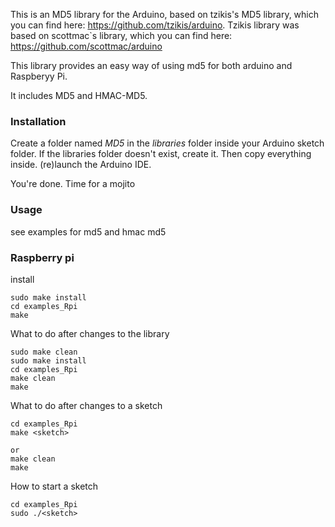 This is an MD5 library for the Arduino, based on tzikis's MD5 library, which you can find here:
https://github.com/tzikis/arduino.
Tzikis library was based on scottmac`s library, which you can find here: 
https://github.com/scottmac/arduino

This library provides an easy way of using md5 for both arduino and Raspberyy Pi.

It includes MD5 and HMAC-MD5.

### Installation
Create a folder named _MD5_ in the _libraries_ folder inside your Arduino sketch folder. If the
libraries folder doesn't exist, create it. Then copy everything inside. (re)launch the Arduino IDE.

You're done. Time for a mojito

### Usage

see examples for md5 and hmac md5

### Raspberry  pi
install
```
sudo make install
cd examples_Rpi
make
```

What to do after changes to the library
```
sudo make clean
sudo make install
cd examples_Rpi
make clean
make
```

What to do after changes to a sketch
```
cd examples_Rpi
make <sketch>

or 
make clean
make
```

How to start a sketch
```
cd examples_Rpi
sudo ./<sketch>
```
